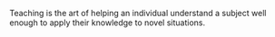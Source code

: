 Teaching is the art of helping an individual understand a subject well enough to apply their knowledge to novel situations.